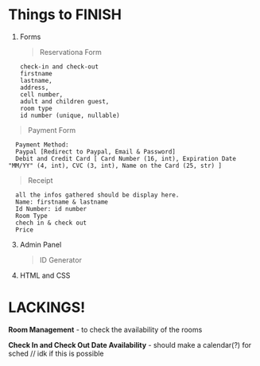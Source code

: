 # Things to FINISH

1. Forms
   > Reservationa Form
   
       check-in and check-out
       firstname
       lastname,
       address,
       cell number,
       adult and children guest,
       room type
       id number (unique, nullable)

  > Payment Form

      Payment Method:
      Paypal [Redirect to Paypal, Email & Password]
      Debit and Credit Card [ Card Number (16, int), Expiration Date "MM/YY" (4, int), CVC (3, int), Name on the Card (25, str) ]

  > Receipt

      all the infos gathered should be display here.
      Name: firstname & lastname
      Id Number: id number
      Room Type
      chech in & check out
      Price
      
   
3. Admin Panel
   > ID Generator
4. HTML and CSS

# LACKINGS!

**Room Management** - to check the availability of the rooms 


**Check In and Check Out Date Availability** - should make a calendar(?) for sched // idk if this is possible
